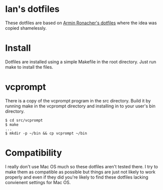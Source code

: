 Ian's dotfiles
=====================

These dotfiles are based on [Armin Ronacher's dotfiles](https://github.com/mitsuhiko/dotfiles)
where the idea was copied shamelessly.

# Install

Dotfiles are installed using a simple Makefile in the root directory. Just run
make to install the files.

# vcprompt

There is a copy of the vcprompt program in the src directory. Build it by
running make in the vcprompt directory and installing in to your user's bin
directory.

    $ cd src/vcprompt
    $ make
    ...
    $ mkdir -p ~/bin && cp vcprompt ~/bin 

# Compatibility

I really don't use Mac OS much so these dotfiles aren't tested there. I try to
make them as compatible as possible but things are just not likely to work
properly and even if they did you're likely to find these dotfiles lacking
convienent settings for Mac OS.
